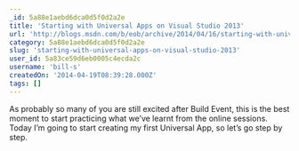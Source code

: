 ```yaml
---
_id: 5a88e1aebd6dca0d5f0d2a2e
title: 'Starting with Universal Apps on Visual Studio 2013'
url: 'http://blogs.msdn.com/b/eob/archive/2014/04/16/starting-with-universal-apps-on-visual-studio-2013.aspx'
category: 5a88e1aebd6dca0d5f0d2a2e
slug: 'starting-with-universal-apps-on-visual-studio-2013'
user_id: 5a83ce59d6eb0005c4ecda2c
username: 'bill-s'
createdOn: '2014-04-19T08:39:28.000Z'
tags: []
---
```


As probably so many of you are still excited after Build Event, this is the best moment to start practicing what we’ve learnt from the online sessions. Today I’m going to start creating my first Universal App, so let’s go step by step.
